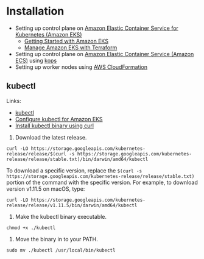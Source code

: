 # Installation

* Setting up control plane on [Amazon Elastic Container Service for Kubernetes (Amazon EKS)](https://aws.amazon.com/eks/)
  * [Getting Started with Amazon EKS](https://docs.aws.amazon.com/eks/latest/userguide/getting-started.html)
  * [Manage Amazon EKS with Terraform](https://learn.hashicorp.com/terraform/aws/eks-intro)
* Setting up control plane on [Amazon Elastic Container Service (Amazon ECS)](https://aws.amazon.com/ecs/) using [kops](https://github.com/kubernetes/kops)
* Setting up worker nodes using [AWS CloudFormation](https://aws.amazon.com/cloudformation/)

## kubectl

Links:
* [kubectl](https://kubernetes.io/docs/tasks/tools/install-kubectl/)
* [Configure kubectl for Amazon EKS](https://docs.aws.amazon.com/eks/latest/userguide/configure-kubectl.html)
* [Install kubectl binary using curl](https://kubernetes.io/docs/tasks/tools/install-kubectl/#install-kubectl-binary-using-curl)


1. Download the latest release.
  ```
  curl -LO https://storage.googleapis.com/kubernetes-release/release/$(curl -s https://storage.googleapis.com/kubernetes-release/release/stable.txt)/bin/darwin/amd64/kubectl
  ```
  To download a specific version, replace the `$(curl -s https://storage.googleapis.com/kubernetes-release/release/stable.txt)` portion of the command with the specific version.
  For example, to download version v1.11.5 on macOS, type:
  ```
  curl -LO https://storage.googleapis.com/kubernetes-release/release/v1.11.5/bin/darwin/amd64/kubectl
  ```
1. Make the kubectl binary executable.
  ```
  chmod +x ./kubectl
  ```
1. Move the binary in to your PATH.
  ```
  sudo mv ./kubectl /usr/local/bin/kubectl
  ```